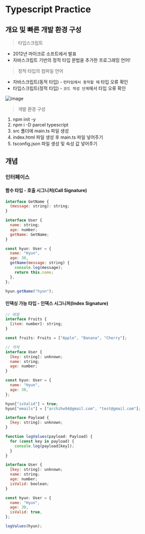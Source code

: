# Typescript Practice

## 개요 및 빠른 개발 환경 구성

> 타입스크립트

- 2012년 마이크로 소프트에서 발표
- 자바스크립트 기반의 정적 타입 문법을 추가한 프로그래밍 언어!

> 정적 타입의 컴파일 언어

- 자바스크립트(동적 타입) - `런타임에서 동작할 때` 타입 오류 확인
- 타입스크립트(정적 타입) - `코드 작성 단계`에서 타입 오류 확인

![image](https://github.com/hyunwoomemo/typescript-practice/assets/105469077/f6af23d4-dddc-4d43-890a-91552dfbf9d8)

> 개발 환경 구성

1. npm init -y
2. npm i -D parcel typescript
3. src 폴더에 main.ts 파일 생성
4. index.html 파일 생성 후 main.ts 파일 넣어주기
5. tsconfig.json 파일 생성 및 속성 값 넣어주기

## 개념

### 인터페이스

#### 함수 타입 - 호출 시그니처(Call Signature)

```js
interface GetName {
  (message: string): string;
}

interface User {
  name: string;
  age: number;
  getName: GetName;
}

const hyun: User = {
  name: "Hyun",
  age: 30,
  getName(message: string) {
    console.log(message);
    return this.name;
  },
};

hyun.getName("hyun");
```

#### 인덱싱 가능 타입 - 인덱스 시그니처(Index Signature)

```js
// 배열
interface Fruits {
  [item: number]: string;
}

const fruits: Fruits = ["Apple", "Banana", "Cherry"];

// 객체
interface User {
  [key: string]: unknown;
  name: string;
  age: number;
}

const hyun: User = {
  name: "Hyun",
  age: 30,
};

hyun["isValid"] = true;
hyun["emails"] = ["archihw94@gmail.com", "test@gmail.com"];
```

```js
interface Payload {
  [key: string]: unknown;
}

function logValues(payload: Payload) {
  for (const key in payload) {
    console.log(payload[key]);
  }
}

interface User {
  [key: string]: unknown;
  name: string;
  age: number;
  isValid: boolean;
}

const hyun: User = {
  name: "Hyun",
  age: 30,
  isValid: true,
};

logValues(hyun);
```
